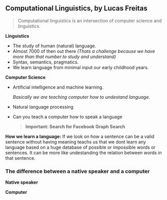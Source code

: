 ## Computational Linguistics, by Lucas Freitas
 > Computational linguistics is an intersection of computer science and linguistics.
 
**Linguistics**

- The study of human (natural) language.
- Almost 7000 of then out there  *(Thats a challenge because we have more than that number to study and understand)*
- Syntax, semantics, pragmatics.
- We learn language from minimal input our early childhood years.
	
**Computer Science**

- Artificial intelligence and machine learning.

  *Basically we are teaching computer how to undestand language.*
- Natural language processing
- Can you teach a computer how to speak a language

  > **Important: Search for Facebook Graph Search** 

**How we learn a language:**
If we look on how a sentence can be a valid sentence without having meaning teachs us that we dont learn any language based on a huge database of possible or impossible words or sentences. It can be more like undestanding the relation between words in that sentence. 

### The difference between a native speaker and a computer

**Native speaker**

**Computer**
